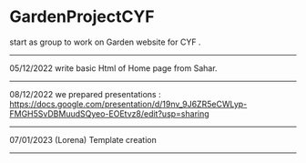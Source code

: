 # GardenProjectCYF

start as group to work on Garden website for CYF .

---

05/12/2022 write basic Html of Home page from Sahar.

---

08/12/2022
we prepared presentations :
https://docs.google.com/presentation/d/19nv_9J6ZR5eCWLyp-FMGH5SvDBMuudSQyeo-EOEtvz8/edit?usp=sharing

---

07/01/2023 (Lorena)
Template creation

---
